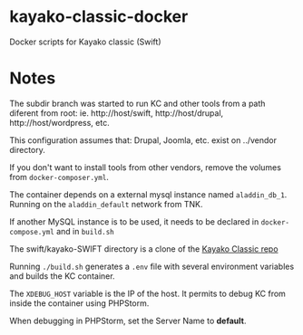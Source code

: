 # kayako-classic-docker
Docker scripts for Kayako classic (Swift)

# Notes
The subdir branch was started to run KC and other tools from a path diferent from root: ie. http://host/swift, http://host/drupal, http://host/wordpress, etc.

This configuration assumes that: Drupal, Joomla, etc. exist on ../vendor directory.

If you don't want to install tools from other vendors, remove the volumes from `docker-composer.yml`.

The container depends on a external mysql instance named `aladdin_db_1`. Running on the `aladdin_default` network from TNK.

If another MySQL instance is to be used, it needs to be declared in `docker-compose.yml` and in `build.sh`

The swift/kayako-SWIFT directory is a clone of the [Kayako Classic repo](https://github.com/trilogy-group/kayako-SWIFT)

Running `./build.sh` generates a `.env` file with several environment variables and builds the KC container.

The `XDEBUG_HOST` variable is the IP of the host. It permits to debug KC from inside the container using PHPStorm.

When debugging in PHPStorm, set the Server Name to **default**.

